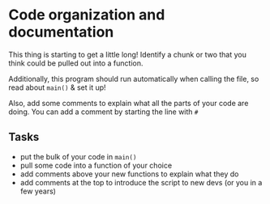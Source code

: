 # Code organization and documentation

This thing is starting to get a little long! Identify a chunk or two that you think could be pulled out into a function.

Additionally, this program should run automatically when calling the file, so read about `main()` & set it up!

Also, add some comments to explain what all the parts of your code are doing. You can add a comment by starting the line with `#`

## Tasks

- put the bulk of your code in `main()`
- pull some code into a function of your choice
- add comments above your new functions to explain what they do
- add comments at the top to introduce the script to new devs (or you in a few years)